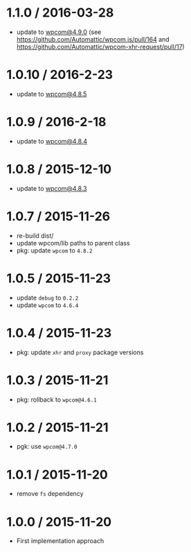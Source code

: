 1.1.0 / 2016-03-28
==================

 * update to wpcom@4.9.0 (see https://github.com/Automattic/wpcom.js/pull/164
   and https://github.com/Automattic/wpcom-xhr-request/pull/17)

1.0.10 / 2016-2-23
==================

 * update to wpcom@4.8.5

1.0.9 / 2016-2-18
==================

 * update to wpcom@4.8.4

1.0.8 / 2015-12-10
==================

 * update to wpcom@4.8.3

1.0.7 / 2015-11-26
==================

 * re-build dist/
 * update wpcom/lib paths to parent class
 * pkg: update `wpcom` to `4.8.2`

1.0.5 / 2015-11-23
==================

 * update `debug` to `0.2.2`
 * update `wpcom` to `4.6.4`

1.0.4 / 2015-11-23
==================

 * pkg: update `xhr` and `proxy` package versions

1.0.3 / 2015-11-21
==================

 * pkg: rollback to `wpcom@4.6.1`

1.0.2 / 2015-11-21
==================

 * pgk: use `wpcom@4.7.0`

1.0.1 / 2015-11-20
==================

 * remove `fs` dependency

1.0.0 / 2015-11-20
==================

 * First implementation approach
